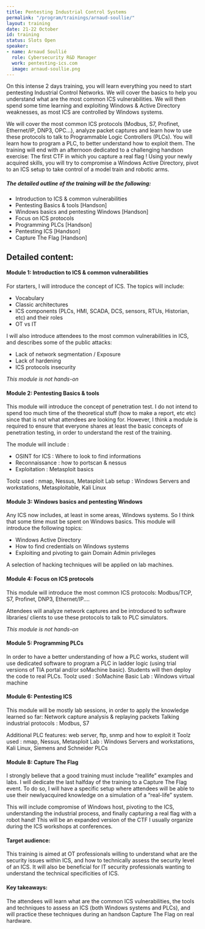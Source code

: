 ```yaml
---
title: Pentesting Industrial Control Systems
permalink: "/program/trainings/arnaud-soullie/"
layout: training
date: 21-22 October
id: training
status: Slots Open
speaker:
- name: Arnaud Soullié
  role: Cybersecurity R&D Manager
  work: pentesting-ics.com
  image: arnaud-soullie.png
---
```



On this intense 2­ days training, you will learn everything you need to start pentesting Industrial Control Networks. We will cover the basics to help you understand what are the most common ICS vulnerabilities. We will then spend some time learning and exploiting Windows & Active Directory
weaknesses, as most ICS are controlled by Windows systems.

We will cover the most common ICS protocols (Modbus, S7, Profinet, Ethernet/IP, DNP3, OPC...), analyze packet captures and learn how to use these protocols to talk to Programmable Logic Controllers (PLCs). You will learn how to program a PLC, to better understand how to exploit them. The training will end with an afternoon dedicated to a challenging hands­on exercise: The first CTF in which you capture a real flag ! Using your newly acquired skills, you will try to compromise a Windows Active Directory, pivot to an ICS setup to take control of a model train and robotic arms.

##### The detailed outline of the training will be the following:

* Introduction to ICS & common vulnerabilities
* Pentesting Basics & tools [Hands­on]
* Windows basics and pentesting Windows [Hands­on]
* Focus on ICS protocols
* Programming PLCs [Hands­on]
* Pentesting ICS [Hands­on]
* Capture The Flag [Hands­on]

## Detailed content:

#### Module 1: Introduction to ICS & common vulnerabilities
For starters, I will introduce the concept of ICS. The topics will include:
* Vocabulary
* Classic architectures
* ICS components (PLCs, HMI, SCADA, DCS, sensors, RTUs, Historian, etc) and their roles
* OT vs IT

I will also introduce attendees to the most common vulnerabilities in ICS, and describes some of the public attacks:
* Lack of network segmentation / Exposure
* Lack of hardening
* ICS protocols insecurity

*This module is not hands­-on*

#### Module 2: Pentesting Basics & tools

This module will introduce the concept of penetration test. I do not intend to spend too much time of the theoretical stuff (how to make a report, etc etc) since that is not what attendees are looking for. However, I think a module is required to ensure that everyone shares at least the basic concepts of penetration testing, in order to understand the rest of the training.

The module will include :
* OSINT for ICS : Where to look to find informations
* Reconnaissance : how to portscan & nessus
* Exploitation : Metasploit basics

Toolz used : nmap, Nessus, Metasploit
Lab setup : Windows Servers and workstations, Metasploitable, Kali Linux

#### Module 3: Windows basics and pentesting Windows
Any ICS now includes, at least in some areas, Windows systems. So I think that some time must be spent on Windows basics. This module will introduce the following topics:
* Windows Active Directory
* How to find credentials on Windows systems
* Exploiting and pivoting to gain Domain Admin privileges

A selection of hacking techniques will be applied on lab machines.

#### Module 4: Focus on ICS protocols
This module will introduce the most common ICS protocols: Modbus/TCP, S7, Profinet, DNP3,
Ethernet/IP.... 

Attendees will analyze network captures and be introduced to software libraries/ clients to use
these protocols to talk to PLC simulators.

*This module is not hands­-on*

#### Module 5: Programming PLCs
In order to have a better understanding of how a PLC works, student will use dedicated software
to program a PLC in ladder logic (using trial versions of TIA portal and/or soMachine basic).
Students will then deploy the code to real PLCs.
Toolz used : SoMachine Basic
Lab : Windows virtual machine

#### Module 6: Pentesting ICS
This module will be mostly lab sessions, in order to apply the knowledge learned so far:
Network capture analysis & replaying packets
Talking industrial protocols : Modbus, S7

Additional PLC features: web server, ftp, snmp and how to exploit it
Toolz used : nmap, Nessus, Metasploit
Lab : Windows Servers and workstations, Kali Linux, Siemens and Schneider PLCs

#### Module 8: Capture The Flag
I strongly believe that a good training must include “real­life” examples and labs. I will dedicate the last half­day of the training to a Capture The Flag event. To do so, I will have a specific setup where attendees will be able to use their newly­acquired knowledge on a simulation of a “real-life” system.

This will include compromise of Windows host, pivoting to the ICS, understanding the industrial process, and finally capturing a real flag with a robot hand! This will be an expanded version of the CTF I usually organize during the ICS workshops at conferences.

#### Target audience:
This training is aimed at OT professionals willing to understand what are the security issues within ICS, and how to technically assess the security level of an ICS. It will also be beneficial for IT security professionals wanting to understand the technical specificities of ICS.

#### Key takeaways:
The attendees will learn what are the common ICS vulnerabilities, the tools and techniques to assess an ICS (both Windows systems and PLCs), and will practice these techniques
during an hands­on Capture The Flag on real hardware.